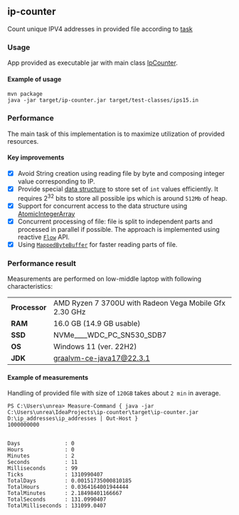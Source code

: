 ## ip-counter

Count unique IPV4 addresses in provided file according
to [task](https://github.com/Ecwid/new-job/blob/master/IP-Addr-Counter.md)

### Usage

App provided as executable jar with main class [IpCounter](src/main/java/com/ecwid/dev/ipcounter/IpCounter.java).

#### Example of usage

```shell
mvn package
java -jar target/ip-counter.jar target/test-classes/ips15.in 
```

### Performance

The main task of this implementation is to maximize utilization of provided resources.

#### Key improvements

- [x] Avoid String creation using reading file by byte and composing integer value corresponding to IP.
- [x] Provide special [data structure](src/main/java/com/ecwid/dev/ipcounter/intset/BigIntSet.java) to store set
  of `int` values efficiently. It requires $2^{32}$ bits to store all possible ips which is around `512Mb` of heap.
- [x] Support for concurrent access to the data structure
  using [AtomicIntegerArray](https://docs.oracle.com/en/java/javase/17/docs/api/java.base/java/util/concurrent/atomic/AtomicIntegerArray.html)
- [x] Concurrent processing of file: file is split to independent parts and processed in parallel if possible. The
  approach is implemented using
  reactive [`Flow`](https://docs.oracle.com/javase/9/docs/api/java/util/concurrent/Flow.html) API.
- [x] 
  Using [`MappedByteBuffer`](https://docs.oracle.com/en/java/javase/17/docs/api/java.base/java/nio/MappedByteBuffer.html)
  for faster reading parts of file.

### Performance result

Measurements are performed on low-middle laptop with following characteristics:

|   |                                                            |
|---|------------------------------------------------------------|
| **Processor**    | AMD Ryzen 7 3700U with Radeon Vega Mobile Gfx     2.30 GHz |
| **RAM** | 16.0 GB (14.9 GB usable)                                   |
| **SSD** | NVMe____WDC_PC_SN530_SDB7                                  |
| **OS** | Windows 11 (ver. 22H2)                                     |
| **JDK**  | graalvm-ce-java17@22.3.1 |

#### Example of measurements

Handling of provided file with size of `120GB` takes about `2 min` in average.

```shell
PS C:\Users\unrea> Measure-Command { java -jar C:\Users\unrea\IdeaProjects\ip-counter\target\ip-counter.jar D:\ip_addresses\ip_addresses | Out-Host }
1000000000


Days              : 0
Hours             : 0
Minutes           : 2
Seconds           : 11
Milliseconds      : 99
Ticks             : 1310990407
TotalDays         : 0.00151735000810185
TotalHours        : 0.0364164001944444
TotalMinutes      : 2.18498401166667
TotalSeconds      : 131.0990407
TotalMilliseconds : 131099.0407
```


